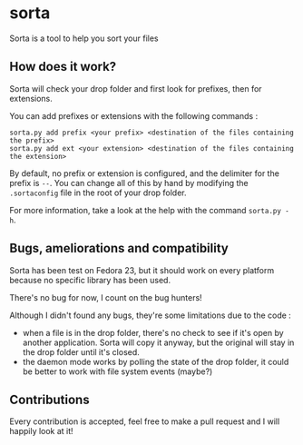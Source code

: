 # sorta
Sorta is a tool to help you sort your files

## How does it work?
Sorta will check your drop folder and first look for prefixes, then for extensions.

You can add prefixes or extensions with the following commands :

    sorta.py add prefix <your prefix> <destination of the files containing the prefix> 
    sorta.py add ext <your extension> <destination of the files containing the extension>

By default, no prefix or extension is configured, and the delimiter for the prefix is `--`. 
You can change all of this by hand by modifying the `.sortaconfig` file in the root of your drop folder.

For more information, take a look at the help with the command `sorta.py -h`.

## Bugs, ameliorations and compatibility
Sorta has been test on Fedora 23, but it should work on every platform because no specific library has been used.

There's no bug for now, I count on the bug hunters!

Although I didn't found any bugs, they're some limitations due to the code : 

* when a file is in the drop folder, there's no check to see if it's open by another application. Sorta will copy it anyway, 
but the original will stay in the drop folder until it's closed.
* the daemon mode works by polling the state of the drop folder, it could be better to work with file system events (maybe?) 

## Contributions
Every contribution is accepted, feel free to make a pull request and I will happily look at it!